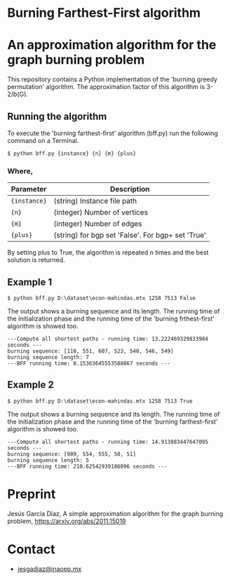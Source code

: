 # Burning Farthest-First algorithm 
# An approximation algorithm for the graph burning problem
This repository contains a Python implementation of the 'burning greedy permutation' algorithm. The approximation factor of this algorithm is 3-2/b(G). 

## Running the algorithm

To execute the 'burning farthest-first' algorithm (bff.py) run the following command on a Terminal.

```
$ python bff.py {instance} {n} {m} {plus}
```

### Where,

|  Parameter |                                          Description                                          |
|----------|---------------------------------------------------------------------------------------------|
| `{instance}` | (string) Instance file path                                    |
| `{n}`    | (integer) Number of vertices  |
| `{m}`    | (integer) Number of edges  |
| `{plus}`    | (string) for bgp set 'False'. For bgp+ set 'True'  |

By setting plus to True, the algorithm is repeated n times and the best solution is returned.

## Example 1

```
$ python bff.py D:\dataset\econ-mahindas.mtx 1258 7513 False
```

The output shows a burning sequence and its length. The running time of the initialization phase and the running time of the 'burning frthest-first' algorithm is showed too.

```
---Compute all shortest paths - running time: 13.222469329833984 seconds ---
burning sequence: [110, 551, 607, 523, 540, 546, 549]
burning sequence length: 7
---BFF running time: 0.15363645553588867 seconds ---
```

## Example 2

```
$ python bff.py D:\dataset\econ-mahindas.mtx 1258 7513 True
```

The output shows a burning sequence and its length. The running time of the initialization phase and the running time of the 'burning farthest-first' algorithm is showed too.

```
---Compute all shortest paths - running time: 14.913883447647095 seconds ---
burning sequence: [989, 554, 555, 50, 51]
burning sequence length: 5
---BFF running time: 210.62542939186096 seconds ---
```
# Preprint

Jesús García Díaz, A simple approximation algorithm for the graph burning problem, https://arxiv.org/abs/2011.15019

# Contact

* jesgadiaz@inaoep.mx
